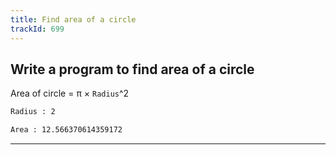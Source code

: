 ```yaml
---
title: Find area of a circle
trackId: 699
---
```


## Write a program to find area of a circle

Area of circle = π × `Radius`^2

```txt
Radius : 2

Area : 12.566370614359172
```

---
